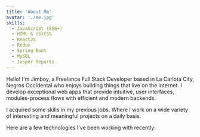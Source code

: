 ```yaml
---
title: 'About Me'
avatar: './me.jpg'
skills:
  - JavaScript (ES6+)
  - HTML & (S)CSS
  - ReactJs
  - Redux
  - Spring Boot
  - MySQL
  - Jasper Reports
---
```


Hello! I'm Jimboy, a Freelance Full Stack Developer based in La Carlota City, Negros Occidental who enjoys building things that live on the internet. I develop exceptional web apps that provide intuitive, user interfaces, modules-process flows with efficient and modern backends.

I acquired some skills in my previous jobs. Where I work on a wide variety of interesting and meaningful projects on a daily basis.

Here are a few technologies I've been working with recently:
